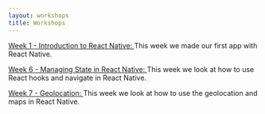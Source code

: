 ```yaml
---
layout: workshops
title: Workshops
---
```


[Week 1 - Introduction to React Native: ](/workshops/workshop1.html)
This week we made our first app with React Native.

[Week 6 - Managing State in React Native: ](/workshops/workshop2.html)
This week we look at how to use React hooks and navigate in React Native.

[Week 7 - Geolocation: ](/workshops/workshop3.html)
This week we look at how to use the geolocation and maps in React Native.